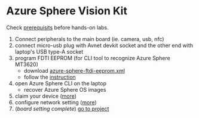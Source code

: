 # Azure Sphere Vision Kit
Check [prerequisits](./prerequisites.md) before hands-on labs.
1. Connect peripherals to the main board (ie. camera, usb, nfc)
2. connect micro-usb plug with Avnet devkit socket and the other end with laptop's USB type-A socket
3. program FDTI EEPROM (for CLI tool to recognize Azure Sphere MT3620)
    - download [azure-sphere-ftdi-eeprom.xml](./azure-sphere-ftdi-eeprom.xml)
    - follow the [instruction](https://docs.microsoft.com/en-us/azure-sphere/hardware/mt3620-mcu-program-debug-interface#ftdi-ft_prog-programming-tool) 
4. open Azure Sphere CLI on the laptop
    - recover Azure Sphere OS images
5. claim your device ([more](https://docs.microsoft.com/en-us/azure-sphere/install/claim-device?tabs=cliv1))
6. configure network setting ([more](https://docs.microsoft.com/en-us/azure-sphere/install/configure-wifi))
7. (*board setting complete*) [go to project](./tinyml-lab-persondetect.md)
